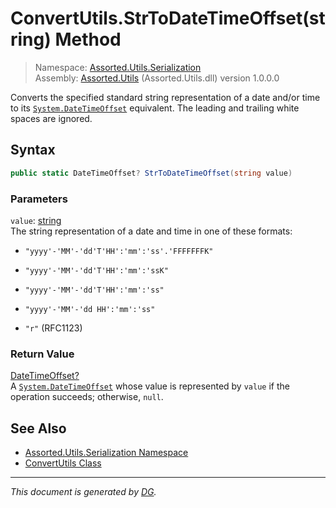 ﻿# ConvertUtils.StrToDateTimeOffset(string) Method

> Namespace: [Assorted.Utils.Serialization](index.md#assortedutilsserialization-namespace)\
> Assembly: [Assorted.Utils](index.md) (Assorted.Utils.dll) version 1.0.0.0

Converts the specified standard string representation of a date and/or time to its [`System.DateTimeOffset`](https://docs.microsoft.com/en-us/dotnet/api/system.datetimeoffset) equivalent. The leading and trailing white spaces are ignored.

## Syntax

```csharp
public static DateTimeOffset? StrToDateTimeOffset(string value)
```

### Parameters

`value`: [string](https://docs.microsoft.com/en-us/dotnet/api/system.string)\
The string representation of a date and time in one of these formats: 

- `"yyyy'-'MM'-'dd'T'HH':'mm':'ss'.'FFFFFFFK"`

- `"yyyy'-'MM'-'dd'T'HH':'mm':'ssK"`

- `"yyyy'-'MM'-'dd'T'HH':'mm':'ss"`

- `"yyyy'-'MM'-'dd HH':'mm':'ss"`

- `"r"` (RFC1123)



### Return Value

[DateTimeOffset?](https://docs.microsoft.com/en-us/dotnet/api/system.nullable-1)\
A [`System.DateTimeOffset`](https://docs.microsoft.com/en-us/dotnet/api/system.datetimeoffset) whose value is represented by `value` if the operation succeeds; otherwise, `null`.

## See Also

- [Assorted.Utils.Serialization Namespace](index.md#assortedutilsserialization-namespace)
- [ConvertUtils Class](Assorted.Utils.Serialization.ConvertUtils.md)

---

_This document is generated by [DG](https://github.com/Khojasteh/dg)._
